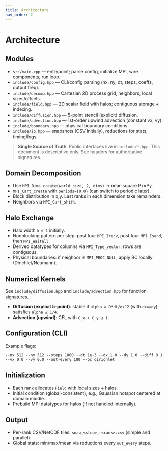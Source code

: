 ```yaml
---
title: Architecture
nav_order: 2
---
```


# Architecture

## Modules
- `src/main.cpp` — entrypoint; parse config, initialize MPI, wire components, run loop.
- `include/config.hpp` — CLI/config parsing (nx, ny, dt, steps, coeffs, output freq).
- `include/decomp.hpp` — Cartesian 2D process grid, neighbors, local sizes/offsets.
- `include/field.hpp` — 2D scalar field with halos; contiguous storage + indexing.
- `include/diffusion.hpp` — 5-point stencil (explicit) diffusion.
- `include/advection.hpp` — 1st-order upwind advection (constant vx, vy).
- `include/boundary.hpp` — physical boundary conditions.
- `include/io.hpp` — snapshots (CSV initially), reductions for stats, timing/logs.

> **Single Source of Truth**: Public interfaces live in `include/*.hpp`. This document is descriptive only. See headers for authoritative signatures.

## Domain Decomposition
- Use `MPI_Dims_create(world_size, 2, dims)` → near-square Px×Py.
- `MPI_Cart_create` with `periods={0,0}` (can switch to periodic later).
- Block distribution in x,y. Last ranks in each dimension take remainders.
- Neighbors via `MPI_Cart_shift`.

## Halo Exchange
- Halo width `h = 1` initially.
- Nonblocking pattern per step: post four `MPI_Irecv`, post four `MPI_Isend`, then `MPI_Waitall`.
- Derived datatypes for columns via `MPI_Type_vector`; rows are contiguous.
- Physical boundaries: if neighbor is `MPI_PROC_NULL`, apply BC locally (Dirichlet/Neumann).

## Numerical Kernels
See `include/diffusion.hpp` and `include/advection.hpp` for function signatures.
- **Diffusion (explicit 5-point)**: stable if `alpha = D*dt/dx^2` (with `dx==dy`) satisfies `alpha ≤ 1/4`.
- **Advection (upwind)**: CFL with `C_x + C_y ≤ 1`.

## Configuration (CLI)
Example flags:
```
--nx 512 --ny 512 --steps 1000 --dt 1e-3 --dx 1.0 --dy 1.0 --diff 0.1 --vx 0.0 --vy 0.0 --out-every 100 --bc dirichlet
```

## Initialization
- Each rank allocates `Field` with local sizes + halos.
- Initial condition (global-consistent), e.g., Gaussian hotspot centered at domain middle.
- Prebuild MPI datatypes for halos (if not handled internally).

## Output
- Per-rank CSV/NetCDF tiles: `snap_<step>_r<rank>.csv` (simple and parallel).
- Global stats: min/max/mean via reductions every `out_every` steps.
